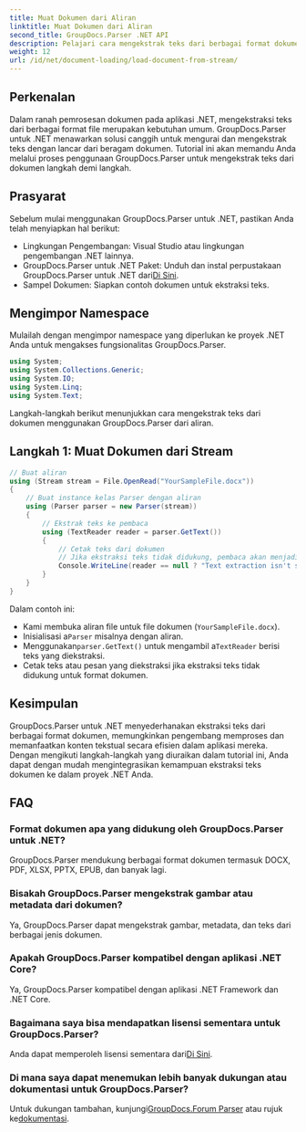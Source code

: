 ```yaml
---
title: Muat Dokumen dari Aliran
linktitle: Muat Dokumen dari Aliran
second_title: GroupDocs.Parser .NET API
description: Pelajari cara mengekstrak teks dari berbagai format dokumen di .NET menggunakan GroupDocs.Parser. Panduan langkah demi langkah dengan contoh kode.
weight: 12
url: /id/net/document-loading/load-document-from-stream/
---
```

## Perkenalan
Dalam ranah pemrosesan dokumen pada aplikasi .NET, mengekstraksi teks dari berbagai format file merupakan kebutuhan umum. GroupDocs.Parser untuk .NET menawarkan solusi canggih untuk mengurai dan mengekstrak teks dengan lancar dari beragam dokumen. Tutorial ini akan memandu Anda melalui proses penggunaan GroupDocs.Parser untuk mengekstrak teks dari dokumen langkah demi langkah.
## Prasyarat
Sebelum mulai menggunakan GroupDocs.Parser untuk .NET, pastikan Anda telah menyiapkan hal berikut:
- Lingkungan Pengembangan: Visual Studio atau lingkungan pengembangan .NET lainnya.
-  GroupDocs.Parser untuk .NET Paket: Unduh dan instal perpustakaan GroupDocs.Parser untuk .NET dari[Di Sini](https://releases.groupdocs.com/parser/net/).
- Sampel Dokumen: Siapkan contoh dokumen untuk ekstraksi teks.
## Mengimpor Namespace
Mulailah dengan mengimpor namespace yang diperlukan ke proyek .NET Anda untuk mengakses fungsionalitas GroupDocs.Parser.
```csharp
using System;
using System.Collections.Generic;
using System.IO;
using System.Linq;
using System.Text;
```

Langkah-langkah berikut menunjukkan cara mengekstrak teks dari dokumen menggunakan GroupDocs.Parser dari aliran.
## Langkah 1: Muat Dokumen dari Stream
```csharp
// Buat aliran
using (Stream stream = File.OpenRead("YourSampleFile.docx"))
{
    // Buat instance kelas Parser dengan aliran
    using (Parser parser = new Parser(stream))
    {
        // Ekstrak teks ke pembaca
        using (TextReader reader = parser.GetText())
        {
            // Cetak teks dari dokumen
            // Jika ekstraksi teks tidak didukung, pembaca akan menjadi nol
            Console.WriteLine(reader == null ? "Text extraction isn't supported" : reader.ReadToEnd());
        }
    }
}
```
Dalam contoh ini:
- Kami membuka aliran file untuk file dokumen (`YourSampleFile.docx`).
-  Inisialisasi a`Parser` misalnya dengan aliran.
-  Menggunakan`parser.GetText()` untuk mengambil a`TextReader` berisi teks yang diekstraksi.
- Cetak teks atau pesan yang diekstraksi jika ekstraksi teks tidak didukung untuk format dokumen.
## Kesimpulan
GroupDocs.Parser untuk .NET menyederhanakan ekstraksi teks dari berbagai format dokumen, memungkinkan pengembang memproses dan memanfaatkan konten tekstual secara efisien dalam aplikasi mereka. Dengan mengikuti langkah-langkah yang diuraikan dalam tutorial ini, Anda dapat dengan mudah mengintegrasikan kemampuan ekstraksi teks dokumen ke dalam proyek .NET Anda.

## FAQ
### Format dokumen apa yang didukung oleh GroupDocs.Parser untuk .NET?
GroupDocs.Parser mendukung berbagai format dokumen termasuk DOCX, PDF, XLSX, PPTX, EPUB, dan banyak lagi.
### Bisakah GroupDocs.Parser mengekstrak gambar atau metadata dari dokumen?
Ya, GroupDocs.Parser dapat mengekstrak gambar, metadata, dan teks dari berbagai jenis dokumen.
### Apakah GroupDocs.Parser kompatibel dengan aplikasi .NET Core?
Ya, GroupDocs.Parser kompatibel dengan aplikasi .NET Framework dan .NET Core.
### Bagaimana saya bisa mendapatkan lisensi sementara untuk GroupDocs.Parser?
 Anda dapat memperoleh lisensi sementara dari[Di Sini](https://purchase.groupdocs.com/temporary-license/).
### Di mana saya dapat menemukan lebih banyak dukungan atau dokumentasi untuk GroupDocs.Parser?
 Untuk dukungan tambahan, kunjungi[GroupDocs.Forum Parser](https://forum.groupdocs.com/c/parser/17) atau rujuk ke[dokumentasi](https://tutorials.groupdocs.com/parser/net/).
